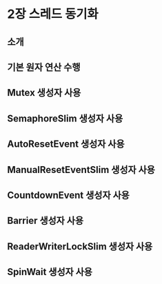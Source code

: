 # 2장 스레드 동기화
## 소개

## 기본 원자 연산 수행
## Mutex 생성자 사용
## SemaphoreSlim 생성자 사용
## AutoResetEvent 생성자 사용
## ManualResetEventSlim 생성자 사용
## CountdownEvent 생성자 사용
## Barrier 생성자 사용
## ReaderWriterLockSlim 생성자 사용
## SpinWait 생성자 사용
